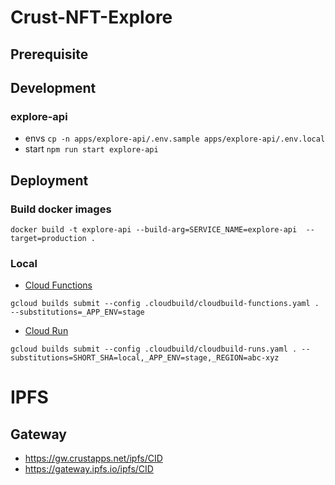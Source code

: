 # Crust-NFT-Explore

## Prerequisite

## Development

### explore-api

- envs `cp -n apps/explore-api/.env.sample apps/explore-api/.env.local`
- start `npm run start explore-api`

## Deployment

### Build docker images

```
docker build -t explore-api --build-arg=SERVICE_NAME=explore-api  --target=production .
```

### Local

- [Cloud Functions](https://cloud.google.com/sdk/gcloud/reference/functions/deploy)

```
gcloud builds submit --config .cloudbuild/cloudbuild-functions.yaml . --substitutions=_APP_ENV=stage

```

- [Cloud Run](https://cloud.google.com/sdk/gcloud/reference/run/deploy)

```
gcloud builds submit --config .cloudbuild/cloudbuild-runs.yaml . --substitutions=SHORT_SHA=local,_APP_ENV=stage,_REGION=abc-xyz
```

# IPFS

## Gateway

- https://gw.crustapps.net/ipfs/CID
- https://gateway.ipfs.io/ipfs/CID

